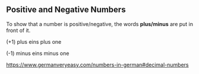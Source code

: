 ## Positive and Negative Numbers

To show that a number is positive/negative, the words **plus/minus** are put in front of it.

(+1) plus eins 
plus one

(-1) minus eins 
minus one

https://www.germanveryeasy.com/numbers-in-german#decimal-numbers